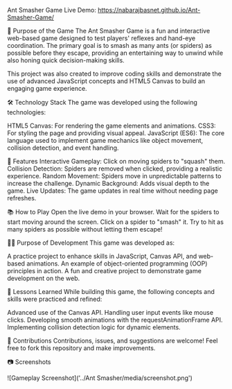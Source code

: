 Ant Smasher Game
Live Demo: https://nabarajbasnet.github.io/Ant-Smasher-Game/

🎯 Purpose of the Game
The Ant Smasher Game is a fun and interactive web-based game designed to test players' reflexes and hand-eye coordination. The primary goal is to smash as many ants (or spiders) as possible before they escape, providing an entertaining way to unwind while also honing quick decision-making skills.

This project was also created to improve coding skills and demonstrate the use of advanced JavaScript concepts and HTML5 Canvas to build an engaging game experience.

🛠️ Technology Stack
The game was developed using the following technologies:

HTML5 Canvas: For rendering the game elements and animations.
CSS3: For styling the page and providing visual appeal.
JavaScript (ES6): The core language used to implement game mechanics like object movement, collision detection, and event handling.

🚀 Features
Interactive Gameplay: Click on moving spiders to "squash" them.
Collision Detection: Spiders are removed when clicked, providing a realistic experience.
Random Movement: Spiders move in unpredictable patterns to increase the challenge.
Dynamic Background: Adds visual depth to the game.
Live Updates: The game updates in real time without needing page refreshes.

📚 How to Play
Open the live demo in your browser.
Wait for the spiders to start moving around the screen.
Click on a spider to "smash" it.
Try to hit as many spiders as possible without letting them escape!

🧑‍💻 Purpose of Development
This game was developed as:

A practice project to enhance skills in JavaScript, Canvas API, and web-based animations.
An example of object-oriented programming (OOP) principles in action.
A fun and creative project to demonstrate game development on the web.

📖 Lessons Learned
While building this game, the following concepts and skills were practiced and refined:

Advanced use of the Canvas API.
Handling user input events like mouse clicks.
Developing smooth animations with the requestAnimationFrame API.
Implementing collision detection logic for dynamic elements.

🤝 Contributions
Contributions, issues, and suggestions are welcome! Feel free to fork this repository and make improvements.

📷 Screenshots

![Gameplay Screenshot]('../Ant Smasher/media/screenshot.png')

